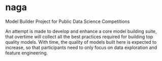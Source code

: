 # naga
Model Builder Project for Public Data Science Competitions

An attempt is made to develop and enhance a core model building suite, that overtime will collect all the best practices required for building top quality models. With time, the quality of models built here is expected to increase, so that participants need to only focus on data exploration and feature engineering.

